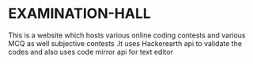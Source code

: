 # EXAMINATION-HALL
This is a website which hosts various online coding contests and various MCQ as well subjective contests .It uses Hackerearth api to validate the codes and also uses code mirror api for text editor
